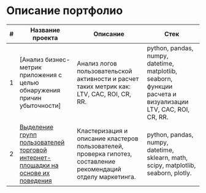 # Описание портфолио

|#|Название проекта|Описание|Стек|
|---|---|---|---|
|1|[Анализ бизнес-метрик приложения с целью обнаружения причин убыточности]|Анализ логов пользовательской активности и расчет таких метрик как: LTV, CAC, ROI, CR, RR.|python, pandas, numpy, datetime, matplotlib, seaborn, функции расчета и визуализации LTV, CAC, ROI, CR, RR.|
|2|[Выделение групп пользователей торговой интернет-площадки на основе их поведения](https://github.com/hi271828/Portfolio/blob/main/Segmentation_NV/Segmentation_NV.ipynb)|Кластеризация и описание кластеров пользователей, проверка гипотез, составление рекомендаций отделу маркетинга.|python, pandas, numpy, datetime, sklearn, math, scipy, matplotlib, seaborn, plotly.|
